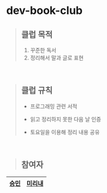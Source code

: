 # dev-book-club

>  ## 클럽 목적  
>  1. 꾸준한 독서
>  2. 정리해서 말과 글로 표현

<br/>

> ## 클럽 규칙
> * 프로그래밍 관련 서적  <br/>
>
> * 읽고 정리하지 못한 다음 날 인증  <br/>
>
> * 토요일을 이용해 정리 내용 공유  <br/>

<br/>

> ## 참여자  
  [**승민**](https://github.com/ollala5276)  |  [**미리내**](https://github.com/mirinaepark) 
  ---|---|



